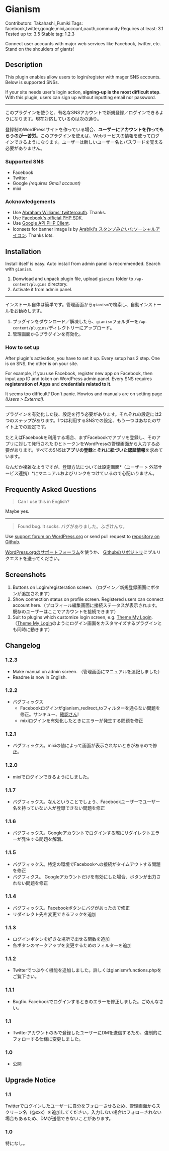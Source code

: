 #  Gianism 

Contributors: Takahashi_Fumiki
Tags: facebook,twitter,google,mixi,account,oauth,community
Requires at least: 3.1
Tested up to: 3.5
Stable tag: 1.2.3

Connect user accounts with major web services like Facebook, twitter, etc. Stand on the shoulders of giants!

##  Description 

This plugin enables allow users to login/register with mager SNS accounts. Below is supported SNSs.

If your site needs user's login action, **signing-up is the most difficult step**. With this plugin, users can sign up without inputting email nor password.

------------

このプラグインを使うと、有名なSNSアカウントで新規登録／ログインできるようになります。現在対応しているのは次の通り。

登録制のWordPressサイトを作っている場合、**ユーザーにアカウントを作ってもらうのが一苦労**。このプラグインを使えば、Webサービスの情報を使ってログインできるようになります。ユーザーは新しいユーザー名とパスワードを覚える必要がありません。

###  Supported SNS 

* Facebook
* Twitter
* Google *(requires Gmail account)*
* mixi

###  Acknowledgements  

* Use [Abraham Williams' twitteroauth](https://github.com/abraham/twitteroauth). Thanks.
* Use [Facebook's official PHP SDK](https://github.com/facebook/facebook-php-sdk). 
* Use [Google API PHP Client](http://code.google.com/p/google-api-php-client/).
* Iconsets for banner image is by [Arabiki's スタンプみたいなソーシャルアイコン](http://arabikinet.com/sns/sns10.html). Thanks lots.
 
##  Installation 

Install itself is easy. Auto install from admin panel is recommended. Search with `gianism`.

1. Donwload and unpack plugin file, upload `gianims` folder to `/wp-content/plugins` directory.
2. Activate it from admin panel.

-------------

インストール自体は簡単です。管理画面から`gianism`で検索し、自動インストールをお勧めします。

1. プラグインをダウンロード／解凍したら、`gianism`フォルダーを`/wp-content/plugins/`ディレクトリーにアップロード。
2. 管理画面からプラグインを有効化。

###  How to set up 

After plugin's activation, you have to set it up. Every setup has 2 step. One is on SNS, the other is on your site.

For example, if you use Facebook, register new app on Facebook, then input app ID and token on WordPress admin panel. Every SNS requires **registeration of Apps** and **credentials related to it**.

It seems too difficult? Don't panic. Howtos and manuals are on setting page *(Users > External)*.

-------------

プラグインを有効化した後、設定を行う必要があります。それぞれの設定には2つのステップがあります。1つは利用するSNSでの設定、もう一つはあなたのサイト上での設定です。

たとえばFacebookを利用する場合、まずFacebookでアプリを登録し、そのアプリに対して発行されたIDとトークンをWordPressの管理画面から入力する必要があります。すべてのSNSは**アプリの登録**と**それに紐づいた認証情報**を求めています。

なんだか複雑なようですが、登録方法については設定画面*（ユーザー > 外部サービス連携）*にマニュアルおよびリンクをつけているので心配いりません。

##  Frequently Asked Questions 

> Can I use this in English?

Maybe yes.

-----------------

> Found bug. It sucks.
> バグがありました。ふざけんな。

Use [support forum on WordPress.org](http://wordpress.org/support/plugin/gianism) or send pull request to [repository on Github](https://github.com/fumikito/Gianism/).

[WordPress.orgのサポートフォーラム](http://wordpress.org/support/plugin/gianism)を使うか、 [Githubのリポジトリ](https://github.com/fumikito/Gianism/)にプルリクエストを送ってください。


##  Screenshots 

1. Buttons on Login/registeration screen. （ログイン／新規登録画面にボタンが追加されます）
2. Show connection status on profile screen. Registered users can connect account here.（プロフィール編集画面に接続ステータスが表示されます。既存のユーザーはここでアカウントを接続できます）
3. Suit to plugins which customize login screen, e.g. [Theme My Login](http://wordpress.org/extend/plugins/theme-my-login/). （[Theme My Login](http://wordpress.org/extend/plugins/theme-my-login/)のようにログイン画面をカスタマイズするプラグインとも同時に動きます）

##  Changelog 

###  1.2.3 

* Make manual on admin screen. （管理画面にマニュアルを追記しました）
* Readme is now in English.

###  1.2.2 

* バグフィックス
    * Facebookログインがgianism_redirect_toフィルターを通らない問題を修正。サンキュー、[確認さん](http://profiles.wordpress.org/horike/)!
    * mixiログインを有効化したときにエラーが発生する問題を修正

###  1.2.1 

* バグフィックス。mixiの値によって画面が表示されないときがあるので修正。

###  1.2.0 

* mixiでログインできるようにしました。

###  1.1.7 

* バグフィックス。なんということでしょう、Facebookユーザーでユーザー名を持っていない人が登録できない問題を修正

###  1.1.6 

* バグフィックス。Googleアカウントでログインする際にリダイレクトエラーが発生する問題を解消。

###  1.1.5  

* バグフィックス。特定の環境でFacebookへの接続がタイムアウトする問題を修正
* バグフィクス。 Googleアカウントだけを有効にした場合、ボタンが出力されない問題を修正

###  1.1.4 

* バグフィックス。Facebookボタンにバグがあったので修正
* リダイレクト先を変更できるフックを追加

###  1.1.3 

* ログインボタンを好きな場所で出せる関数を追加
* 各ボタンのマークアップを変更するためのフィルターを追加

###  1.1.2 

* Twitterでつぶやく機能を追加しました。詳しくはgianism/functions.phpをご覧下さい。

###  1.1.1 

* Bugfix. Facebookでログインするときのエラーを修正しました。ごめんなさい。

###  1.1 

* Twitterアカウントのみで登録したユーザーにDMを送信するため、強制的にフォローする仕様に変更しました。

###  1.0 

* 公開

##  Upgrade Notice 

###  1.1 

Twitterでログインしたユーザーに自分をフォローさせるため、管理画面からスクリーン名（@xxx）を追加してください。入力しない場合はフォローされない場合もあるため、DMが送信できないことがあります。

###  1.0 

特になし。

